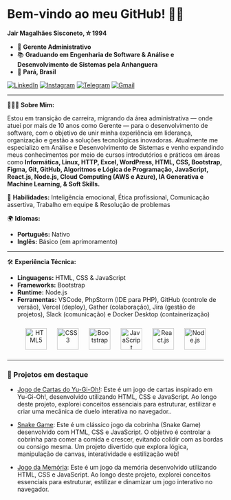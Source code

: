 # Bem-vindo ao meu GitHub! 🚀✨
**Jair Magalhães Sisconeto, ⛥ 1994**
- 💼 **Gerente Administrativo**  
- 📚 **Graduando em **Engenharia de Software & Análise e Desenvolvimento de Sistemas** pela Anhanguera**  
- 🏡 **Pará, Brasil**
 
  
[<img src="https://img.icons8.com/color/24/linkedin.png" alt="LinkedIn">](https://www.linkedin.com/in/jairsisconeto)
[<img src="https://img.icons8.com/color/24/instagram-new.png" alt="Instagram">](https://www.instagram.com/jairsisconeto)
[<img src="https://img.icons8.com/color/24/telegram-app.png" alt="Telegram">](https://t.me/jairsisconeto)
[<img src="https://img.icons8.com/color/24/gmail-new.png" alt="Gmail">](mailto:jairsisconeto@gmail.com)

---

🙍🏻‍♂️ **Sobre Mim:**  

Estou em transição de carreira, migrando da área administrativa — onde atuei por mais de 10 anos como Gerente — para o desenvolvimento de software, com o objetivo de unir minha experiência em liderança, organização e gestão a soluções tecnológicas inovadoras. Atualmente me especializo em Análise e Desenvolvimento de Sistemas e venho expandindo meus conhecimentos por meio de cursos introdutórios e práticos em áreas como  **Informática, Linux, HTTP, Excel, WordPress, HTML, CSS, Bootstrap, Figma, Git, GitHub, Algoritmos e Lógica de Programação, JavaScript, React.js, Node.js, Cloud Computing (AWS e Azure), IA Generativa e Machine Learning, & Soft Skills.**


🧠 **Habilidades:**  Inteligência emocional, Ética profissional, Comunicação assertiva, Trabalho em equipe & Resolução de problemas

🌍 **Idiomas:**  
- **Português:** Nativo  
- **Inglês:** Básico (em aprimoramento) 

---

🛠️ **Experiência Técnica:**  
- **Linguagens:** HTML, CSS & JavaScript  
- **Frameworks:** Bootstrap
- **Runtime:** Node.js
- **Ferramentas:** VSCode, PhpStorm (IDE para PHP), GitHub (controle de versão), Vercel (deploy), Gather (colaboração), Jira (gestão de projetos), Slack (comunicação) e Docker Desktop (containerização)  

<div align="center">
  <img src="https://cdn.jsdelivr.net/gh/devicons/devicon/icons/html5/html5-original.svg" alt="HTML5" width="50px" style="margin: 10px;"/>
  <img src="https://cdn.jsdelivr.net/gh/devicons/devicon/icons/css3/css3-original.svg" alt="CSS3" width="50px" style="margin: 10px;"/>
  <img src="https://cdn.jsdelivr.net/gh/devicons/devicon/icons/bootstrap/bootstrap-original.svg" alt="Bootstrap" width="50px" style="margin: 10px;"/>
  <img src="https://cdn.jsdelivr.net/gh/devicons/devicon/icons/javascript/javascript-original.svg" alt="JavaScript" width="50px" style="margin: 10px;"/>
  <img src="https://cdn.jsdelivr.net/gh/devicons/devicon/icons/react/react-original.svg" alt="React.js" width="50px" style="margin: 10px;"/>
  <img src="https://cdn.jsdelivr.net/gh/devicons/devicon/icons/nodejs/nodejs-original.svg" alt="Node.js" width="50px" style="margin: 10px;"/>
</div>

---

### 🚧 Projetos em destaque

- [Jogo de Cartas do Yu-Gi-Oh!](https://github.com/jairsisconeto/criando-jogo-carta-yu-gi-oh): Este é um jogo de cartas inspirado em Yu-Gi-Oh!, desenvolvido utilizando HTML, CSS e JavaScript. Ao longo deste projeto, explorei conceitos essenciais para estruturar, estilizar e criar uma mecânica de duelo interativa no navegador..

- [Snake Game](https://github.com/jairsisconeto/recriando-jogo-cobrinha): Este é um clássico jogo da cobrinha (Snake Game) desenvolvido com HTML, CSS e JavaScript. O objetivo é controlar a cobrinha para comer a comida e crescer, evitando colidir com as bordas ou consigo mesma. Um projeto divertido que explora lógica, manipulação de canvas, interatividade e estilização web!
  
- [Jogo da Memória](https://github.com/jairsisconeto/criando-jogo-memoria-emojis-utilizando-javascript): Este é um jogo da memória desenvolvido utilizando HTML, CSS e JavaScript. Ao longo deste projeto, explorei conceitos essenciais para estruturar, estilizar e dinamizar um jogo interativo no navegador.

<!-- - [Nome do Projeto](link-do-repo): descrição rápida do que o projeto faz, tecnologias utilizadas e objetivo. -->
